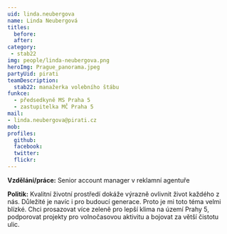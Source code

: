 ```yaml
---
uid: linda.neubergova
name: Linda Neubergová 
titles:
  before:
  after:
category:
 - stab22
img: people/linda-neubergova.png
heroImg: Prague_panorama.jpeg
partyUid: pirati
teamDescription:
  stab22: manažerka volebního štábu
funkce: 
  - předsedkyně MS Praha 5
  - zastupitelka MČ Praha 5
mail:
- linda.neubergova@pirati.cz
mob:			  
profiles:
  github:     
  facebook: 
  twitter: 
  flickr:
---
```


**Vzdělání/práce:** Senior account manager v reklamní agentuře

**Politik:** Kvalitní životní prostředí dokáže výrazně ovlivnit život každého z nás. Důležité je navíc i pro budoucí generace. Proto je mi toto téma velmi blízké. Chci prosazovat více zeleně pro lepší klima na území Prahy 5, podporovat projekty pro volnočasovou aktivitu a bojovat za větší čistotu ulic.